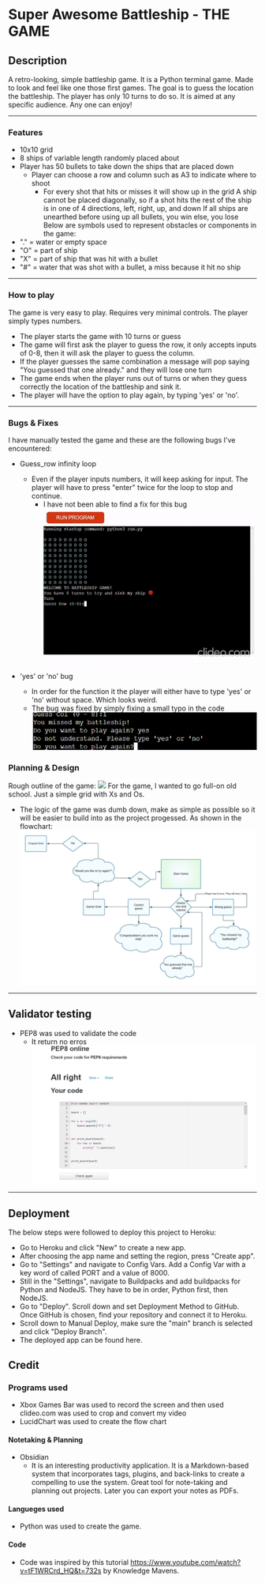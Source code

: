 # Super Awesome Battleship - THE GAME

## Description  

 A retro-looking, simple battleship game.
It is a Python terminal game. Made to look and feel like one those first games.
The goal is to guess the location the battleship. The player has only 10 turns to do so.
It is aimed at any specific audience. Any one can enjoy!

<hr>

### Features

- 10x10 grid 
- 8 ships of variable length randomly placed about
- Player has 50 bullets to take down the ships that are placed down
  - Player can choose a row and column such as A3 to indicate where to shoot
    - For every shot that hits or misses it will show up in the grid
A ship cannot be placed diagonally, so if a shot hits the rest of the ship is in one of 4 directions, left, right, up, and down
If all ships are unearthed before using up all bullets, you win else, you lose
Below are symbols used to represent obstacles or components in the game:
- "." = water or empty space
- "O" = part of ship
- "X" = part of ship that was hit with a bullet
- "#" = water that was shot with a bullet, a miss because it hit no ship

<hr>

### How to play
The game is very easy to play. Requires very minimal controls. The player simply types numbers.
- The player starts the game with 10 turns or guess
- The game will first ask the player to guess the row, it only accepts inputs of 0-8, then it will ask the player to guess the column.
- If the player guesses the same combination a message will pop saying "You guessed that one already." and they will lose one turn
- The game ends when the player runs out of turns or when they guess correctly the location of the battleship and sink it.
- The player will have the option to play again, by typing 'yes' or 'no'.
  
<hr>

### Bugs & Fixes
I have manually tested the game and these are the following bugs I've encountered: 
- Guess_row infinity loop
  - Even if the player inputs numbers, it will keep asking for input. The player will have to press "enter" twice for the loop to stop and continue.
    - I have not been able to find a fix for this bug
![](assets/imgs/pp3_bug_gif.gif)

- 'yes' or 'no' bug
  - In order for the function it the player will either have to type 'yes' or 'no' without space. Which looks weird.
  - The bug was fixed by simply fixing a small typo in the code
![](assets/imgs/Screenshot%20(119).png)

### Planning & Design
Rough outline of the game:
![](assets/imgs/PP3-rough-outline.jpg)
For the game, I wanted to go full-on old school. Just a simple grid with Xs and Os.
- The logic of the game was dumb down, make as simple as possible so it will be easier to build into as the project progessed. As shown in the flowchart:
![luccidchart](assets/imgs/PP3%20Python.jpeg)

<hr>

## Validator testing
- PEP8 was used to validate the code
  - It return no erros
![](assets/imgs/Screenshot%20(121).png)

<hr>

## Deployment
The below steps were followed to deploy this project to Heroku:

- Go to Heroku and click "New" to create a new app.
- After choosing the app name and setting the region, press "Create app".
- Go to "Settings" and navigate to Config Vars. Add a Config Var with a key word of called PORT and a value of 8000.
- Still in the "Settings", navigate to Buildpacks and add buildpacks for Python and NodeJS. They have to be in order, Python first, then NodeJS.
- Go to "Deploy". Scroll down and set Deployment Method to GitHub. Once GitHub is chosen, find your repository and connect it to Heroku.
- Scroll down to Manual Deploy, make sure the "main" branch is selected and click "Deploy Branch".
- The deployed app can be found here.

## Credit

### Programs used
 - Xbox Games Bar was used to record the screen and then used clideo.com was used to crop and convert my video
 - LucidChart was used to create the flow chart

#### Notetaking & Planning

- Obsidian
  - It is an interesting productivity application. It is a Markdown-based system that incorporates tags, plugins, and back-links to create a compelling to use the system. Great tool for note-taking and planning out projects. Later you can export your notes as PDFs.

#### Langueges used

- Python was used to create the game. 

#### Code 

- Code was inspired by this tutorial <https://www.youtube.com/watch?v=tF1WRCrd_HQ&t=732s> by Knowledge Mavens.
